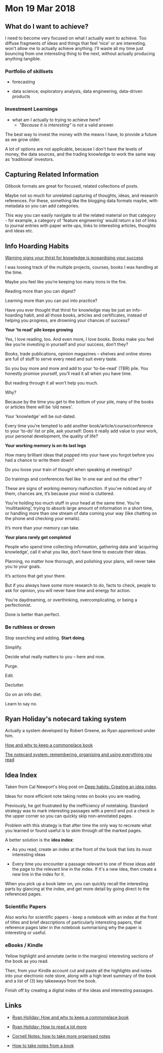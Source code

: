 # Mon 19 Mar 2018

## What do I want to achieve?

I need to become very focused on what I actually want to achieve. Too diffuse fragments of ideas and things that feel 'nice' or are interesting, won't allow me to actually achieve anything. I'll waste all my time just bouncing from one interesting thing to the next, without actually producing anything tangible.

### Portfolio of skillsets

- forecasting

- data science; exploratory analysis, data engineering, data-driven products

### Investment Learnings

- what am I actually to trying to achieve here?
    - *"Because it is interesting"* is not a valid answer.

The best way to invest the money with the means I have, to provide a future as we grow older.

A lot of options are not applicable, because I don't have the levels of money, the data sources, and the trading knowledge to work the same way as 'traditional' investors.

## Capturing Related Information

Gitbook formats are great for focused, related collections of posts.

Maybe not so much for unrelated capturing of thoughts, ideas, and research references. For these, something like the blogging data formats maybe, with metadata so you can add categories. 

This way you can easily navigate to all the related material on that category - for example, a category of 'feature engineering' would return a list of links to journal entries with paper write ups, links to interesting articles, thoughts and ideas etc.

## Info Hoarding Habits

[Warning signs your thirst for knowledge is jeopardising your success](http://www.theshapeshiftersclub.com/6-warning-signs-your-thirst-for-knowledge-is-jeopardising-your-success/)

I was loosing track of the multiple projects, courses, books I was handling at the time.

Maybe you feel like you’re keeping too many irons in the fire.

Reading more than you can digest?

Learning more than you can put into practice?

Have you ever thought that thirst for knowledge may be just an info-hoarding habit, and all those books, articles and certificates, instead of helping you progress, are drowning your chances of success?

**Your 'to read' pile keeps growing**

Yes, I love reading, too. And even more, I love books. Books make you feel like you’re investing in yourself and your success, don’t they?

Books, trade publications, opinion magazines – shelves and online stores are full of stuff to serve every need and suit every taste.

So you buy more and more and add to your ‘to-be-read’ (TBR) pile. You honestly promise yourself, you’ll read it all when you have time.

But reading through it all won’t help you much.

Why?

Because by the time you get to the bottom of your pile, many of the books or articles there will be ‘old news’.

Your ‘knowledge’ will be out-dated.

Every time you’re tempted to add another book/article/course/conference to your ‘to-do’ list or pile, ask yourself: Does it really add value to your work, your personal development, the quality of life?

**Your working memory is on its last legs**

How many brilliant ideas that popped into your have you forgot before you had a chance to write them down?

Do you loose your train of thought when speaking at meetings?

Do trainings and conferences feel like ‘in one ear and out the other’?

These are signs of working memory malfunction. If you’ve noticed any of them, chances are, it’s because your mind is cluttered.

You’re holding too much stuff in your head at the same time. You’re ‘multitasking’, trying to absorb large amount of information in a short time, or handling more than one stream of data coming your way (like chatting on the phone and checking your emails).

It’s more than your memory can take.

**Your plans rarely get completed**

People who spend time collecting information, gathering data and ‘acquiring knowledge’, call it what you like, don’t have time to execute their ideas.

Planning, no matter how thorough, and polishing your plans, will never take you to your goals.

It’s actions that get your there.

But if you always have some more research to do, facts to check, people to ask for opinion, you will never have time and energy for action.

You’re daydreaming, or overthinking, overcomplicating, or being a perfectionist.

Done is better than perfect.

### Be ruthless or drown

Stop searching and adding. **Start doing**.

Simplify.

Decide what really matters to you – here and now.

Purge.

Edit.

Declutter.

Go on an info diet.

Learn to say no.

## Ryan Holiday's notecard taking system

Actually a system developed by Robert Greene, as Ryan apprenticed under him.

[How and why to keep a commonplace book](http://www.ryanholiday.net/how-and-why-to-keep-a-commonplace-book/)

[The notecard system: remembering, organising and using everything you read](http://thoughtcatalog.com/ryan-holiday/2013/12/the-notecard-system-the-key-for-remembering-organizing-and-using-everything-you-read/)

## Idea Index

Taken from Cal Newport's blog post on [Deep habits: Creating an idea index](http://calnewport.com/blog/2014/10/23/deep-habits-create-an-idea-index/).

Ideas for more efficient note taking notes on books you are reading.

Previously, he got frustrated by the inefficiency of notetaking. Standard strategy was to mark interesting passages with a pencil and put a check in the upper corner so you can quickly skip non-annotated pages.

Problem with this strategy is that after time the only way to recreate what you learned or found useful is to skim through *all* the marked pages.

A better solution is the **idea index**:

- As you read, create an index at the front of the book that lists its most interesting ideas

- Every time you encounter a passage relevant to one of those ideas add the page to the relevant line in the index. If it's a new idea, then create a new line in the index for it.

When you pick up a book later on, you can quickly recall the interesting parts by glancing at the index, and get more detail by going direct to the referenced pages.

### Scientific Papers

Also works for scientific papers - keep a notebook with an index at the front of titles and brief descriptions of particularly interesting papers, that reference pages later in the notebook summarising why the paper is interesting or useful.

### eBooks / Kindle

Yellow highlight and annotate (write in the margins) interesting sections of the book as you read.

Then, from your Kindle account cut and paste all the highlights and notes into your electronic note store, along with a high level summary of the book and a list of (3) key takeaways from the book.

Finish off by creating a digital index of the ideas and interesting passages.

## Links

- [Ryan Holiday: How and why to keep a commonplace book](https://ryanholiday.net/how-and-why-to-keep-a-commonplace-book/)

- [Ryan Holiday: How to read a lot more](https://ryanholiday.net/how-to-read-more-a-lot-more/)

- [Cornell Notes: how to take more organised notes](http://coe.jmu.edu/learningtoolbox/cornellnotes.html)

- [How to take notes from a book](http://www.theshapeshiftersclub.com/how-to-take-notes-from-a-book/)